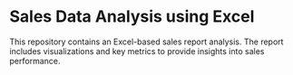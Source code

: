 # Sales Data Analysis using Excel
This repository contains an Excel-based sales report analysis. The report includes visualizations and key metrics to provide insights into sales performance.
[]()
